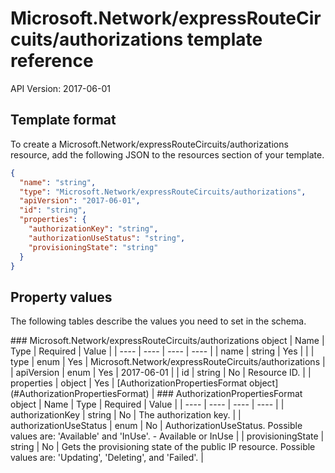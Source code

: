 # Microsoft.Network/expressRouteCircuits/authorizations template reference
API Version: 2017-06-01
## Template format

To create a Microsoft.Network/expressRouteCircuits/authorizations resource, add the following JSON to the resources section of your template.

```json
{
  "name": "string",
  "type": "Microsoft.Network/expressRouteCircuits/authorizations",
  "apiVersion": "2017-06-01",
  "id": "string",
  "properties": {
    "authorizationKey": "string",
    "authorizationUseStatus": "string",
    "provisioningState": "string"
  }
}
```
## Property values

The following tables describe the values you need to set in the schema.

<a id="Microsoft.Network/expressRouteCircuits/authorizations" />
### Microsoft.Network/expressRouteCircuits/authorizations object
|  Name | Type | Required | Value |
|  ---- | ---- | ---- | ---- |
|  name | string | Yes |  |
|  type | enum | Yes | Microsoft.Network/expressRouteCircuits/authorizations |
|  apiVersion | enum | Yes | 2017-06-01 |
|  id | string | No | Resource ID. |
|  properties | object | Yes | [AuthorizationPropertiesFormat object](#AuthorizationPropertiesFormat) |


<a id="AuthorizationPropertiesFormat" />
### AuthorizationPropertiesFormat object
|  Name | Type | Required | Value |
|  ---- | ---- | ---- | ---- |
|  authorizationKey | string | No | The authorization key. |
|  authorizationUseStatus | enum | No | AuthorizationUseStatus. Possible values are: 'Available' and 'InUse'. - Available or InUse |
|  provisioningState | string | No | Gets the provisioning state of the public IP resource. Possible values are: 'Updating', 'Deleting', and 'Failed'. |

